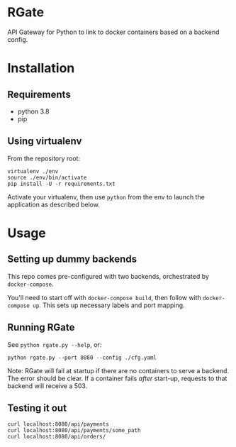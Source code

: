 # RGate
API Gateway for Python to link to docker containers based on a backend config.

# Installation

## Requirements
  - python 3.8
  - pip
  
## Using virtualenv
From the repository root:

    virtualenv ./env
    source ./env/bin/activate
    pip install -U -r requirements.txt
    
Activate your virtualenv, then use `python` from the env to launch the application as described below.

# Usage

## Setting up dummy backends
This repo comes pre-configured with two backends, orchestrated by `docker-compose`.

You'll need to start off with `docker-compose build`, then follow with `docker-compose up`. This sets up necessary labels
and port mapping.

## Running RGate
See `python rgate.py --help`, or:

    python rgate.py --port 8080 --config ./cfg.yaml
    
Note: RGate will fail at startup if there are no containers to serve a backend. The error should be clear. If a container
fails *after* start-up, requests to that backend will receive a 503.

## Testing it out

    curl localhost:8080/api/payments
    curl localhost:8080/api/payments/some_path
    curl localhost:8080/api/orders/

